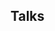 <!-- ---
layout: single
title: "Talks"
permalink: /talks/
author_profile: true
--- -->

## Talks

<!-- **Controllable and Explainable End-to-End Speech Translation**  
<sub>*SIG SLT Seminar, 2022*</sub>  
<sub>[slides](#) / [video](#)</sub>

**Code-Switched Modeling**  
<sub>*JSALT Workshop, Johns Hopkins University, 2022*</sub>  
<sub>[slides](#) / [video](#)</sub>

**Building End-to-End Speech Translation Systems**  
<sub>*JSALT Workshop, Johns Hopkins University, 2022*</sub>  
<sub>[slides](#) / [video](#)</sub> -->

